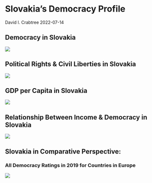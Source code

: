 Slovakia’s Democracy Profile
================
David I. Crabtree
2022-07-14

## Democracy in Slovakia

![](C:\Users\David\Desktop\PROGRA~1\FILESA~1\DEMOCR~1\reports\SLOVAK~1/figure-gfm/Demscore-1.png)<!-- -->

## Political Rights & Civil Liberties in Slovakia

![](C:\Users\David\Desktop\PROGRA~1\FILESA~1\DEMOCR~1\reports\SLOVAK~1/figure-gfm/Political%20Rights%20&%20Civil%20Libs-1.png)<!-- -->

## GDP per Capita in Slovakia

![](C:\Users\David\Desktop\PROGRA~1\FILESA~1\DEMOCR~1\reports\SLOVAK~1/figure-gfm/GDP%20per%20Capita-1.png)<!-- -->

## Relationship Between Income & Democracy in Slovakia

![](C:\Users\David\Desktop\PROGRA~1\FILESA~1\DEMOCR~1\reports\SLOVAK~1/figure-gfm/Income%20&%20Dem-1.png)<!-- -->

## Slovakia in Comparative Perspective:

### All Democracy Ratings in 2019 for Countries in Europe

![](C:\Users\David\Desktop\PROGRA~1\FILESA~1\DEMOCR~1\reports\SLOVAK~1/figure-gfm/Democracy%20in%20Comparative%20Perspective-1.png)<!-- -->
